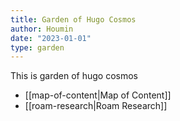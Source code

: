 ```yaml
---
title: Garden of Hugo Cosmos
author: Houmin
date: "2023-01-01"
type: garden
---
```


This is garden of hugo cosmos

- [[map-of-content|Map of Content]]
- [[roam-research|Roam Research]]

